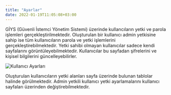 ```yaml
---
title: "Ayarlar"
date: 2022-01-19T11:05:08+03:00
---
```


GİYS (Güvenli İstemci Yönetim Sistemi) üzerinde kullancıların yetki ve parola işlemleri gerçekleştirilmektedir.
Oluşturulan bir kullanıcı admin yetkisine sahip ise tüm kullanıcıların parola ve yetki işlemlerini gerçekleştirebilmektedir.
Yetki sahibi olmayan kullanıcılar sadece kendi sayfalarını görüntüleyebilmektedir.
Kullanıcılar bu sayfadan şifrelerini ve kişisel bilgilerini güncelleyebilirler.

![Kullanıcı Ayarları](/server/ayarlar.png)

Oluşturulan kullanıcıların  yetki alanları sayfa  üzerinde bulunan tablolar halinde görülmektedir.
Admin yetkili kullanıcı  yetki ayarlamalarını kullanıcı sayfaları üzerinden değiştirebilmektedir.



